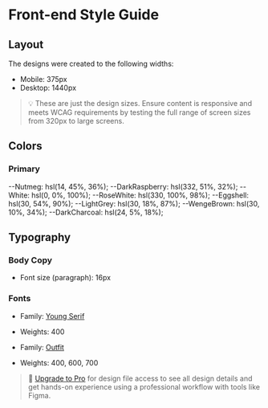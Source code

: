 # Front-end Style Guide

## Layout

The designs were created to the following widths:

- Mobile: 375px
- Desktop: 1440px

> 💡 These are just the design sizes. Ensure content is responsive and meets WCAG requirements by testing the full range of screen sizes from 320px to large screens.

## Colors

### Primary
--Nutmeg: hsl(14, 45%, 36%);
--DarkRaspberry: hsl(332, 51%, 32%);
--White: hsl(0, 0%, 100%);
--RoseWhite: hsl(330, 100%, 98%);
--Eggshell: hsl(30, 54%, 90%);
--LightGrey: hsl(30, 18%, 87%);
--WengeBrown: hsl(30, 10%, 34%);
--DarkCharcoal: hsl(24, 5%, 18%);

## Typography

### Body Copy

- Font size (paragraph): 16px

### Fonts

- Family: [Young Serif](https://fonts.google.com/specimen/Young+Serif)
- Weights: 400

- Family: [Outfit](https://fonts.google.com/specimen/Outfit)
- Weights: 400, 600, 700

> 💎 [Upgrade to Pro](https://www.frontendmentor.io/pro?ref=style-guide) for design file access to see all design details and get hands-on experience using a professional workflow with tools like Figma.
